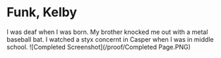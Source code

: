 # Funk, Kelby 



I was deaf when I was born.
My brother knocked me out with a metal baseball bat.
I watched a styx concernt in Casper when I was in middle school.
![Completed Screenshot](/proof/Completed Page.PNG)
